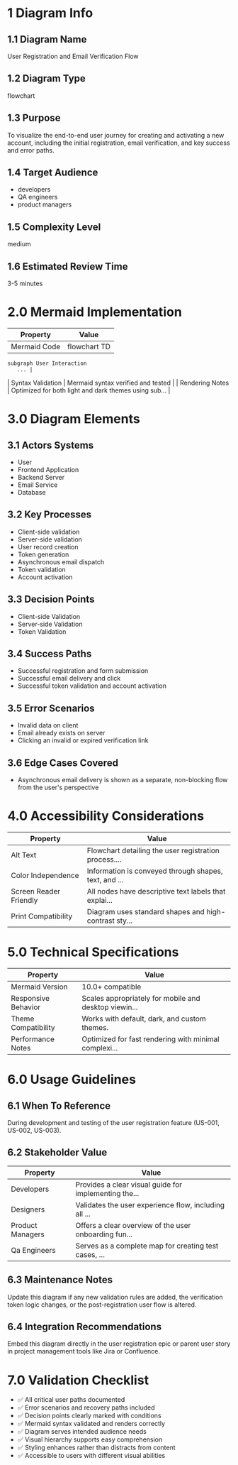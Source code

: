 # 1 Diagram Info

## 1.1 Diagram Name

User Registration and Email Verification Flow

## 1.2 Diagram Type

flowchart

## 1.3 Purpose

To visualize the end-to-end user journey for creating and activating a new account, including the initial registration, email verification, and key success and error paths.

## 1.4 Target Audience

- developers
- QA engineers
- product managers

## 1.5 Complexity Level

medium

## 1.6 Estimated Review Time

3-5 minutes

# 2.0 Mermaid Implementation

| Property | Value |
|----------|-------|
| Mermaid Code | flowchart TD
    subgraph User Interaction
       ... |
| Syntax Validation | Mermaid syntax verified and tested |
| Rendering Notes | Optimized for both light and dark themes using sub... |

# 3.0 Diagram Elements

## 3.1 Actors Systems

- User
- Frontend Application
- Backend Server
- Email Service
- Database

## 3.2 Key Processes

- Client-side validation
- Server-side validation
- User record creation
- Token generation
- Asynchronous email dispatch
- Token validation
- Account activation

## 3.3 Decision Points

- Client-side Validation
- Server-side Validation
- Token Validation

## 3.4 Success Paths

- Successful registration and form submission
- Successful email delivery and click
- Successful token validation and account activation

## 3.5 Error Scenarios

- Invalid data on client
- Email already exists on server
- Clicking an invalid or expired verification link

## 3.6 Edge Cases Covered

- Asynchronous email delivery is shown as a separate, non-blocking flow from the user's perspective

# 4.0 Accessibility Considerations

| Property | Value |
|----------|-------|
| Alt Text | Flowchart detailing the user registration process.... |
| Color Independence | Information is conveyed through shapes, text, and ... |
| Screen Reader Friendly | All nodes have descriptive text labels that explai... |
| Print Compatibility | Diagram uses standard shapes and high-contrast sty... |

# 5.0 Technical Specifications

| Property | Value |
|----------|-------|
| Mermaid Version | 10.0+ compatible |
| Responsive Behavior | Scales appropriately for mobile and desktop viewin... |
| Theme Compatibility | Works with default, dark, and custom themes. |
| Performance Notes | Optimized for fast rendering with minimal complexi... |

# 6.0 Usage Guidelines

## 6.1 When To Reference

During development and testing of the user registration feature (US-001, US-002, US-003).

## 6.2 Stakeholder Value

| Property | Value |
|----------|-------|
| Developers | Provides a clear visual guide for implementing the... |
| Designers | Validates the user experience flow, including all ... |
| Product Managers | Offers a clear overview of the user onboarding fun... |
| Qa Engineers | Serves as a complete map for creating test cases, ... |

## 6.3 Maintenance Notes

Update this diagram if any new validation rules are added, the verification token logic changes, or the post-registration user flow is altered.

## 6.4 Integration Recommendations

Embed this diagram directly in the user registration epic or parent user story in project management tools like Jira or Confluence.

# 7.0 Validation Checklist

- ✅ All critical user paths documented
- ✅ Error scenarios and recovery paths included
- ✅ Decision points clearly marked with conditions
- ✅ Mermaid syntax validated and renders correctly
- ✅ Diagram serves intended audience needs
- ✅ Visual hierarchy supports easy comprehension
- ✅ Styling enhances rather than distracts from content
- ✅ Accessible to users with different visual abilities

